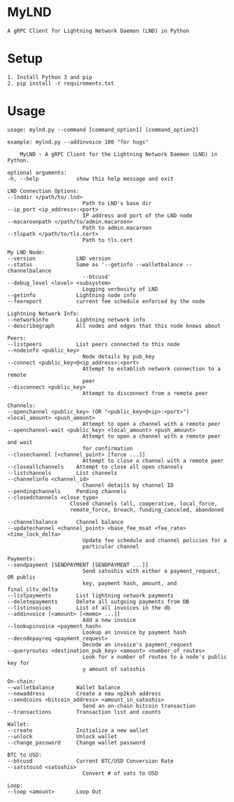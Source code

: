 # MyLND

    A gRPC Client for Lightning Network Daemon (LND) in Python

# Setup

    1. Install Python 3 and pip
    2. pip install -r requirements.txt

# Usage

    usage: mylnd.py --command [command_option1] [command_option2]
    
    example: mylnd.py --addinvoice 100 "for hugs"
    
        MyLND - A gRPC Client for the Lightning Network Daemon (LND) in Python.
    
    optional arguments:
    -h, --help            show this help message and exit

    LND Connection Options:
    --lnddir </path/to/.lnd>
                            Path to LND's base dir
    --ip_port <ip_address>:<port>
                            IP address and port of the LND node
    --macaroonpath </path/to/admin.macaroon>
                            Path to admin.macaroon
    --tlspath </path/to/tls.cert>
                            Path to tls.cert

    My LND Node:
    --version             LND version
    --status              Same as '--getinfo --walletbalance --channelbalance
                            --btcusd'
    --debug_level <level> <subsystem>
                            Logging verbosity of LND
    --getinfo             Lightning node info
    --feereport           current fee schedule enforced by the node

    Lightning Network Info:
    --networkinfo         Lightning network info
    --describegraph       All nodes and edges that this node knows about

    Peers:
    --listpeers           List peers connected to this node
    --nodeinfo <public_key>
                            Node details by pub_key
    --connect <public_key>@<ip_address>:<port>
                            Attempt to establish network connection to a remote
                            peer
    --disconnect <public_key>
                            Attempt to disconnect from a remote peer

    Channels:
    --openchannel <public_key> (OR "<public_key>@<ip>:<port>") <local_amount> <push_amount>
                            Attempt to open a channel with a remote peer
    --openchannel-wait <public_key> <local_amount> <push_amount>
                            Attempt to open a channel with a remote peer and wait
                            for confirmation
    --closechannel [<channel_point> [force ...]]
                            Attempt to close a channel with a remote peer
    --closeallchannels    Attempt to close all open channels
    --listchannels        List channels
    --channelinfo <channel_id>
                            Channel details by channel ID
    --pendingchannels     Pending channels
    --closedchannels <close type>
                        Closed channels (all, cooperative, local_force,
                        remote_force, breach, funding_canceled, abandoned

    --channelbalance      Channel balance
    --updatechannel <channel_point> <base_fee_msat <fee_rate> <time_lock_delta>
                            Update fee schedule and channel policies for a
                            particular channel

    Payments:
    --sendpayment [SENDPAYMENT [SENDPAYMENT ...]]
                            Send satoshis with either a payment_request, OR public
                            key, payment hash, amount, and final_cltv_delta
    --listpayments        List lightning network payments
    --deletepayments      Delete all outgoing payments from DB
    --listinvoices        List of all invoices in the db
    --addinvoice [<amount> [<memo> ...]]
                            Add a new invoice
    --lookupinvoice <payment_hash>
                            Lookup an invoice by payment hash
    --decodepayreq <payment_request>
                            Decode an invoice's payment_request
    --queryroutes <destination_pub_key> <amount> <number_of_routes>
                            Look for x number of routes to a node's public key for
                            y amount of satoshis

    On-chain:
    --walletbalance       Wallet balance
    --newaddress          Create a new np2ksh address
    --sendcoins <bitcoin_address> <amount_in_satoshis>
                            Send an on-chain bitcoin transaction
    --transactions        Transaction list and counts

    Wallet:
    --create              Initialize a new wallet
    --unlock              Unlock wallet
    --change_password     Change wallet password

    BTC to USD:
    --btcusd              Current BTC/USD Conversion Rate
    --satstousd <satoshis>
                            Convert # of sats to USD

    Loop:
    --loop <amount>       Loop Out
